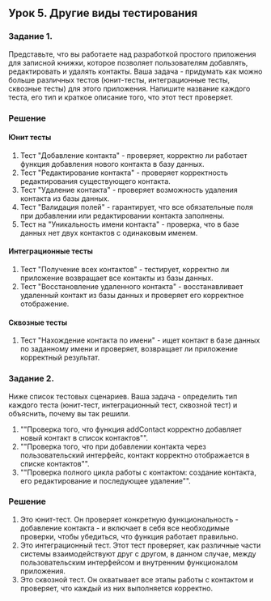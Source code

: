 ## Урок 5. Другие виды тестирования

### Задание 1.

Представьте, что вы работаете над разработкой простого приложения для записной книжки, которое позволяет пользователям добавлять, редактировать и удалять контакты.
Ваша задача - придумать как можно больше различных тестов (юнит-тесты, интеграционные тесты, сквозные тесты) для этого приложения. Напишите название каждого теста, его тип и краткое описание того, что этот тест проверяет.

### Решение

#### Юнит тесты

1. Тест "Добавление контакта" - проверяет, корректно ли работает функция добавления нового контакта в базу данных.
2. Тест "Редактирование контакта" - проверяет корректность редактирования существующего контакта.
3. Тест "Удаление контакта" - проверяет возможность удаления контакта из базы данных.
4. Тест "Валидация полей" - гарантирует, что все обязательные поля при добавлении или редактировании контакта заполнены.
5. Тест на "Уникальность имени контакта" - проверка, что в базе данных нет двух контактов с одинаковым именем.

#### Интеграционные тесты

1. Тест "Получение всех контактов" - тестирует, корректно ли приложение возвращает все контакты из базы данных.
2. Тест "Восстановление удаленного контакта" - восстанавливает удаленный контакт из базы данных и проверяет его корректное отображение.

#### Cквозные тесты

1. Тест "Нахождение контакта по имени" - ищет контакт в базе данных по заданному имени и проверяет, возвращает ли приложение корректный результат.

### Задание 2.

Ниже список тестовых сценариев. Ваша задача - определить тип каждого теста (юнит-тест, интеграционный тест, сквозной тест) и объяснить, почему вы так решили.

1. ""Проверка того, что функция addContact корректно добавляет новый контакт в список контактов"".
2. ""Проверка того, что при добавлении контакта через пользовательский интерфейс, контакт корректно отображается в списке контактов"".
3. ""Проверка полного цикла работы с контактом: создание контакта, его редактирование и последующее удаление"".

### Решение

1. Это юнит-тест. Он проверяет конкретную функциональность - добавление контакта - и включает в себя все необходимые проверки, чтобы убедиться, что функция работает правильно.
2. Это интеграционный тест. Этот тест проверяет, как различные части системы взаимодействуют друг с другом, в данном случае, между пользовательским интерфейсом и внутренним функционалом приложения.
3. Это сквозной тест. Он охватывает все этапы работы с контактом и проверяет, что каждый из них выполняется корректно.
